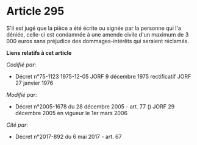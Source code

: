 # Article 295

S'il est jugé que la pièce a été écrite ou signée par la personne qui l'a déniée, celle-ci est condamnée à une amende civile
d'un maximum de 3 000 euros sans préjudice des dommages-intérêts qui seraient réclamés.

**Liens relatifs à cet article**

_Codifié par_:

  - Décret n°75-1123 1975-12-05 JORF 9 décembre 1975 rectificatif JORF 27 janvier 1976

_Modifié par_:

  - Décret n°2005-1678 du 28 décembre 2005 - art. 77 () JORF 29 décembre 2005 en vigueur le 1er mars 2006

_Cité par_:

  - Décret n°2017-892 du 6 mai 2017 - art. 67
